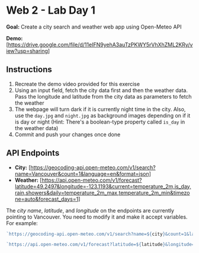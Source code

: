 # Web 2 - Lab Day 1

**Goal:** Create a city search and weather web app using Open-Meteo API

**Demo:** [https://drive.google.com/file/d/11eIFN9yehA3auTzPKWY5rVhXhZML2KRy/view?usp=sharing]

## Instructions

1. Recreate the demo video provided for this exercise
2. Using an input field, fetch the city data first and then the weather data. Pass the longitude and latitude from the city data as parameters to fetch the weather
3. The webpage will turn dark if it is currently night time in the city. Also, use the `day.jpg` and `night.jpg` as background images depending on if it is day or night (Hint: There's a boolean-type property called `is_day` in the weather data)
4. Commit and push your changes once done

## API Endpoints

- **City:** [https://geocoding-api.open-meteo.com/v1/search?name=Vancouver&count=1&language=en&format=json]
- **Weather:** [https://api.open-meteo.com/v1/forecast?latitude=49.2497&longitude=-123.1193&current=temperature_2m,is_day,rain,showers&daily=temperature_2m_max,temperature_2m_min&timezone=auto&forecast_days=1]

The *city name*, *latitude*, and *longitude* on the endpoints are currently pointing to Vancouver. You need to modify it and make it accept variables. For example:

```js
`https://geocoding-api.open-meteo.com/v1/search?name=${city}&count=1&language=en&format=json`
```

```js
`https://api.open-meteo.com/v1/forecast?latitude=${latitude}&longitude=${longitude}&current=temperature_2m,is_day,rain,showers&daily=temperature_2m_max,temperature_2m_min&timezone=auto&forecast_days=1`
```
